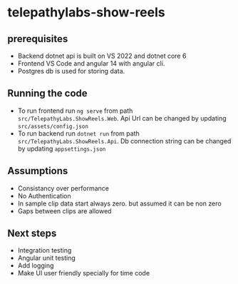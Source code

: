 # telepathylabs-show-reels

## prerequisites
* Backend dotnet api is built on VS 2022 and dotnet core 6
* Frontend VS Code  and angular 14 with angular cli.
* Postgres db is used for storing data.

## Running the code
* To run frontend run `ng serve` from path `src/TelepathyLabs.ShowReels.Web`. Api Url can be changed by updating `src/assets/config.json`
* To run backend run `dotnet run` from path `src/TelepathyLabs.ShowReels.Api`. Db connection string can be changed by updating `appsettings.json`

## Assumptions
* Consistancy over performance
* No Authentication
* In sample clip data start always zero. but assumed it can be non zero
* Gaps between clips are allowed  


## Next steps
* Integration testing
* Angular unit testing
* Add logging
* Make UI user friendly specially for time code


